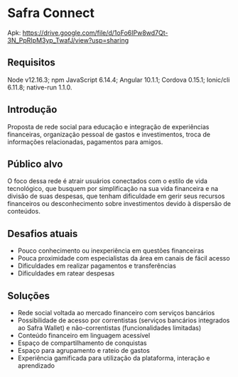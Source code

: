 # Safra Connect
Apk: https://drive.google.com/file/d/1oFo6IPw8wd7Qt-3N_PpRIpM3yp_TwafJ/view?usp=sharing

## Requisitos
Node v12.16.3;
npm JavaScript 6.14.4;
Angular 10.1.1;
Cordova 0.15.1;
Ionic/cli 6.11.8;
native-run 1.1.0.

## Introdução

Proposta de rede social para educação e integração de experiências financeiras, organização pessoal de gastos e investimentos, troca de informações relacionadas, pagamentos para amigos.

## Público alvo

O foco dessa rede é atrair usuários conectados com o estilo de vida tecnológico, que busquem por simplificação na sua vida financeira e na divisão de suas despesas, que tenham dificuldade em gerir seus recursos financeiros ou desconhecimento sobre investimentos devido à dispersão de conteúdos. 

## Desafios atuais

* Pouco conhecimento ou inexperiência em questões financeiras
* Pouca proximidade com especialistas da área em canais de fácil acesso
* Dificuldades em realizar pagamentos e transferências
* Dificuldades em ratear despesas

## Soluções

* Rede social voltada ao mercado financeiro com serviços bancários 
* Possibilidade de acesso por correntistas (serviços bancários integrados ao Safra Wallet) e não-correntistas (funcionalidades limitadas)
* Conteúdo financeiro em linguagem acessível
* Espaço de compartilhamento de conquistas
* Espaço para agrupamento e rateio de gastos
* Experiência gamificada para utilização da plataforma, interação e aprendizado
